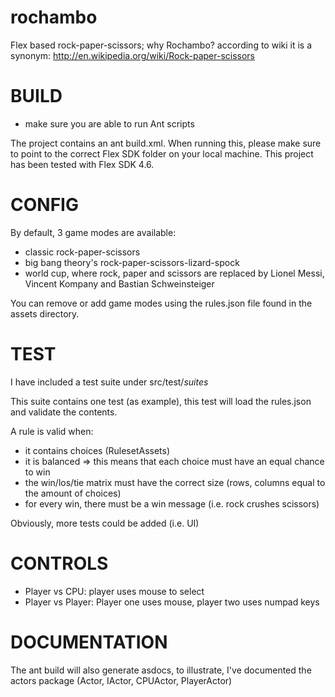 rochambo
========

Flex based rock-paper-scissors;
why Rochambo? according to wiki it is a synonym: http://en.wikipedia.org/wiki/Rock-paper-scissors

BUILD
=====
- make sure you are able to run Ant scripts

The project contains an ant build.xml.
When running this, please make sure to point to the correct Flex SDK folder on your local machine.
This project has been tested with Flex SDK 4.6.

CONFIG
======
By default, 3 game modes are available:
- classic rock-paper-scissors
- big bang theory's rock-paper-scissors-lizard-spock
- world cup, where rock, paper and scissors are replaced by Lionel Messi, Vincent Kompany and Bastian Schweinsteiger

You can remove or add game modes using the rules.json file found in the assets directory.

TEST
====
I have included a test suite under src/test/_suites_

This suite contains one test (as example), this test will load the rules.json and validate the contents.

A rule is valid when:
- it contains choices (RulesetAssets)
- it is balanced => this means that each choice must have an equal chance to win
- the win/los/tie matrix must have the correct size (rows, columns equal to the amount of choices)
- for every win, there must be a win message (i.e. rock crushes scissors)

Obviously, more tests could be added (i.e. UI)

CONTROLS
========
- Player vs CPU: player uses mouse to select
- Player vs Player: Player one uses mouse, player two uses numpad keys

DOCUMENTATION
=============
The ant build will also generate asdocs, to illustrate, I've documented the actors package (Actor, IActor, CPUActor, PlayerActor)